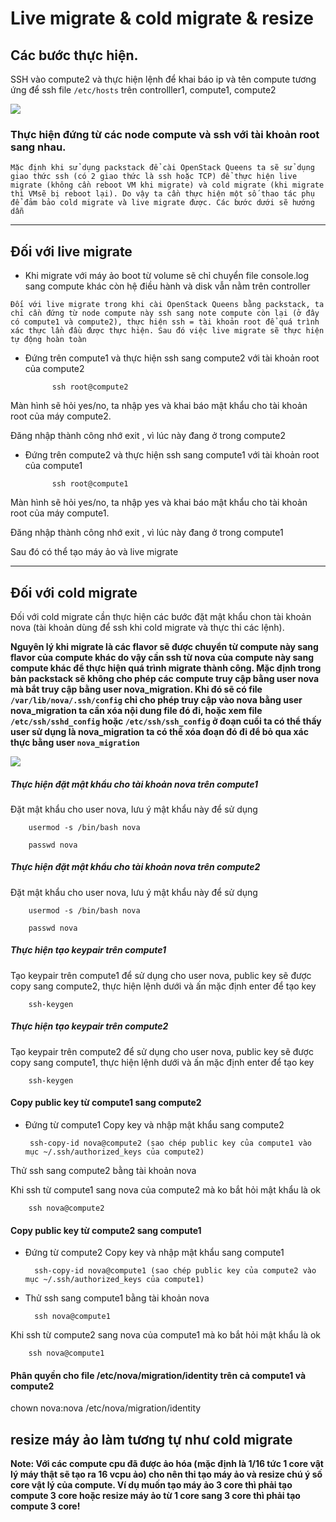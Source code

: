 # Live migrate & cold migrate & resize

## Các bước thực hiện.

SSH vào compute2 và thực hiện lệnh để khai báo ip và tên compute tương ứng để ssh file `/etc/hosts` trên controlller1, compute1, compute2

<img src="https://i.imgur.com/J8wVJC4.png">


### Thực hiện đứng từ các node compute và ssh với tài khoản root sang nhau.


`Mặc định khi sử dụng packstack để cài OpenStack Queens ta sẽ sử dụng giao thức ssh (có 2 giao thức là ssh hoặc TCP) để thực hiện live migrate (không cần reboot VM khi migrate) và cold migrate (khi migrate thì VMsẽ bị reboot lại). Do vậy ta cần thực hiện một số thao tác phụ để đảm bảo cold migrate và live migrate được. Các bước dưới sẽ hướng dẫn`

----------------

## Đối với live migrate

- Khi migrate với máy ảo boot từ volume sẽ chỉ chuyển file console.log sang compute khác còn hệ điều hành và disk vẫn nằm trên controller 

`Đối với live migrate trong khi cài OpenStack Queens bằng packstack, ta chỉ cần đứng từ node compute này ssh sang note compute còn lại (ở đây có compute1 và compute2), thực hiện ssh = tài khoản root để quá trình xác thực lần đầu được thực hiện. Sau đó việc live migrate sẽ thực hiện tự động hoàn toàn`


- Đứng trên compute1 và thực hiện ssh sang compute2 với tài khoản root của compute2

			ssh root@compute2

Màn hình sẽ hỏi yes/no, ta nhập yes và khai báo mật khẩu cho tài khoản root của máy compute2.

Đăng nhập thành công nhớ exit , vì lúc này đang ở trong compute2

- Đứng trên compute2 và thực hiện ssh sang compute1 với tài khoản root của compute1

			ssh root@compute1

Màn hình sẽ hỏi yes/no, ta nhập yes và khai báo mật khẩu cho tài khoản root của máy compute1.

Đăng nhập thành công nhớ exit , vì lúc này đang ở trong compute1

Sau đó có thể tạo máy ảo và live migrate  

-------------

## Đối với cold migrate

Đối với cold migrate cần thực hiện các bước đặt mật khẩu chon tài khoản nova (tài khoản dùng để ssh khi cold migrate và thực thi các lệnh).

**Nguyên lý khi migrate là các flavor sẽ được chuyển từ compute này sang flavor của compute khác do vậy cần ssh từ nova của compute này sang compute khác để thực hiện quá trình migrate thành công. Mặc định trong bản packstack sẽ không cho phép các compute truy cập bằng user nova mà bắt truy cập bằng user nova_migration. Khi đó sẽ có file `/var/lib/nova/.ssh/config` chỉ cho phép truy cập vào nova bằng user **nova_migration**  ta cần xóa nội dung file đó đi, hoặc xem file `/etc/ssh/sshd_config` hoặc `/etc/ssh/ssh_config` ở đoạn cuối ta có thể thấy user sử dụng là **nova_migration** ta có thể xóa đoạn đó đi để bỏ qua xác thực bằng user `nova_migration`**

<img src="https://i.imgur.com/A5fvzYa.png">


##### Thực hiện đặt mật khẩu cho tài khoản nova trên compute1

Đặt mật khẩu cho user nova, lưu ý mật khẩu này để sử dụng
	
		usermod -s /bin/bash nova

		passwd nova


##### Thực hiện đặt mật khẩu cho tài khoản nova trên compute2

Đặt mật khẩu cho user nova, lưu ý mật khẩu này để sử dụng

		usermod -s /bin/bash nova

		passwd nova




##### Thực hiện tạo keypair trên compute1

Tạo keypair trên compute1 để sử dụng cho user nova, public key sẽ được copy sang compute2, thực hiện lệnh dưới và ấn mặc định enter để tạo key

		ssh-keygen



##### Thực hiện tạo keypair trên compute2

Tạo keypair trên compute2 để sử dụng cho user nova, public key sẽ được copy sang compute1, thực hiện lệnh dưới và ấn mặc định enter để tạo key

		ssh-keygen



#### Copy public key từ compute1 sang compute2


-  Đứng từ compute1 Copy key và nhập mật khẩu sang compute2 


		ssh-copy-id nova@compute2 (sao chép public key của compute1 vào mục ~/.ssh/authorized_keys của compute2)


Thử ssh sang compute2 bằng tài khoản nova


Khi ssh từ compute1 sang nova của compute2 mà ko bắt hỏi mật khẩu là ok

		ssh nova@compute2




#### Copy public key từ compute2 sang compute1


- Đứng từ compute2 Copy key và nhập mật khẩu sang compute1 


		ssh-copy-id nova@compute1 (sao chép public key của compute2 vào mục ~/.ssh/authorized_keys của compute1)


- Thử ssh sang compute1 bằng tài khoản nova


		ssh nova@compute1

Khi ssh từ compute2 sang nova của compute1 mà ko bắt hỏi mật khẩu là ok

		ssh nova@compute1


#### Phân quyền cho file /etc/nova/migration/identity  trên cả compute1 và compute2

chown nova:nova /etc/nova/migration/identity

## resize máy ảo làm tương tự như cold migrate

**Note: Với các compute cpu đã được ảo hóa  (mặc định là 1/16 tức 1 core vật lý máy thật sẽ tạo ra 16 vcpu ảo) cho nên thi tạo máy ảo và resize chú ý số core vật lý của compute. Ví dụ muốn tạo máy ảo 3 core thì phải tạo compute 3 core hoặc resize máy ảo từ 1 core sang 3 core thì phải tạo compute 3 core!**
